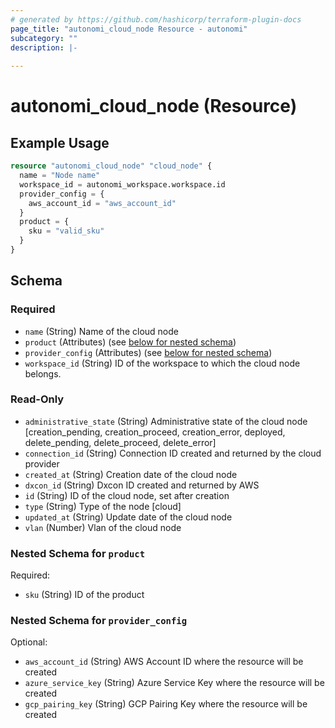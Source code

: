 ```yaml
---
# generated by https://github.com/hashicorp/terraform-plugin-docs
page_title: "autonomi_cloud_node Resource - autonomi"
subcategory: ""
description: |-
  
---
```


# autonomi_cloud_node (Resource)

## Example Usage

```terraform
resource "autonomi_cloud_node" "cloud_node" {
  name = "Node name"
  workspace_id = autonomi_workspace.workspace.id
  provider_config = {
    aws_account_id = "aws_account_id"
  }
  product = {
    sku = "valid_sku"
  }
}
```



<!-- schema generated by tfplugindocs -->
## Schema

### Required

- `name` (String) Name of the cloud node
- `product` (Attributes) (see [below for nested schema](#nestedatt--product))
- `provider_config` (Attributes) (see [below for nested schema](#nestedatt--provider_config))
- `workspace_id` (String) ID of the workspace to which the cloud node belongs.

### Read-Only

- `administrative_state` (String) Administrative state of the cloud node [creation_pending, creation_proceed, creation_error, deployed, delete_pending, delete_proceed, delete_error]
- `connection_id` (String) Connection ID created and returned by the cloud provider
- `created_at` (String) Creation date of the cloud node
- `dxcon_id` (String) Dxcon ID created and returned by AWS
- `id` (String) ID of the cloud node, set after creation
- `type` (String) Type of the node [cloud]
- `updated_at` (String) Update date of the cloud node
- `vlan` (Number) Vlan of the cloud node

<a id="nestedatt--product"></a>
### Nested Schema for `product`

Required:

- `sku` (String) ID of the product


<a id="nestedatt--provider_config"></a>
### Nested Schema for `provider_config`

Optional:

- `aws_account_id` (String) AWS Account ID where the resource will be created
- `azure_service_key` (String) Azure Service Key where the resource will be created
- `gcp_pairing_key` (String) GCP Pairing Key where the resource will be created

